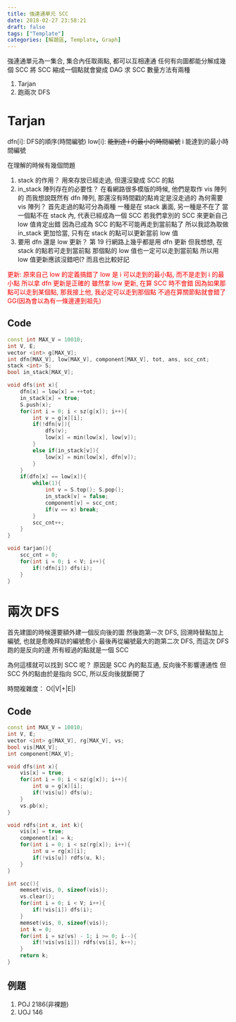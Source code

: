 ```yaml
---
title: 強連通單元 SCC
date: 2018-02-27 23:58:21
draft: false
tags: ["Template"]
categories: [解題區, Template, Graph]
---
```

強連通單元為一集合, 集合內任取兩點, 都可以互相連通
任何有向圖都能分解成幾個 SCC
將 SCC 縮成一個點就會變成 DAG
求 SCC 數量方法有兩種
1. Tarjan
2. 跑兩次 DFS

# Tarjan
dfn[i]: DFS的順序(時間編號)
low[i]: ~~能到達 i 的最小的時間編號~~ i 能達到的最小時間編號

在理解的時候有幾個問題
1. stack 的作用？
用來存放已經走過, 但還沒變成 SCC 的點
2. in_stack 陣列存在的必要性？
在看網路很多模版的時候, 他們是取作 vis 陣列的
而我想說既然有 dfn 陣列, 那還沒有時間戳的點肯定是沒走過的
為何需要 vis 陣列？
首先走過的點可分為兩種
一種是在 stack 裏面, 另一種是不在了
當一個點不在 stack 內, 代表已經成為一個 SCC
若我們拿別的 SCC 來更新自己 low 值肯定出錯
因為已成為 SCC 的點不可能再走到當前點了
所以我認為取做 in_stack 更加恰當, 只有在 stack 的點可以更新當前 low 值
3. 要用 dfn 還是 low 更新？
第 19 行網路上幾乎都是用 dfn 更新
但我想想, 在 stack 的點若可走到當前點
那個點的 low 值也一定可以走到當前點
所以用 low 值更新應該沒錯吧(?
而且也比較好記

<font color=red>
更新: 原來自己 low 的定義搞錯了
low 是 i 可以走到的最小點, 而不是走到 i 的最小點
所以拿 dfn 更新是正確的
雖然拿 low 更新, 在算 SCC 時不會錯
因為如果那點可以走到某個點, 那我接上他, 我必定可以走到那個點
不過在算關節點就會錯了GG(因為會以為有一條邊連到祖先)
</font>


## Code
```cpp
const int MAX_V = 10010;
int V, E;
vector <int> g[MAX_V];
int dfn[MAX_V], low[MAX_V], component[MAX_V], tot, ans, scc_cnt;
stack <int> S;
bool in_stack[MAX_V];

void dfs(int x){
    dfn[x] = low[x] = ++tot;
    in_stack[x] = true;
    S.push(x);
    for(int i = 0; i < sz(g[x]); i++){
        int v = g[x][i];
        if(!dfn[v]){
            dfs(v);
            low[x] = min(low[x], low[v]);
        }
        else if(in_stack[v]){
            low[x] = min(low[x], dfn[v]);
        }
    }
    if(dfn[x] == low[x]){
        while(1){
            int v = S.top(); S.pop();
            in_stack[v] = false;
            component[v] = scc_cnt;
            if(v == x) break;
        }
        scc_cnt++;
    }
}

void tarjan(){
    scc_cnt = 0;
    for(int i = 0; i < V; i++){
        if(!dfn[i]) dfs(i);
    }
}
```

# 兩次 DFS
首先建圖的時候還要額外建一個反向後的圖
然後跑第一次 DFS, 回溯時替點加上編號, 也就是愈晚拜訪的編號愈小
最後再從編號最大的跑第二次 DFS, 而這次 DFS 跑的是反向的邊
所有經過的點就是一個 SCC

為何這樣就可以找到 SCC 呢？
原因是 SCC 內的點互通, 反向後不影響連通性
但 SCC 外的點由於是指向 SCC, 所以反向後就斷開了

時間複雜度： O(|V|+|E|)

## Code
```cpp
const int MAX_V = 10010;
int V, E;
vector <int> g[MAX_V], rg[MAX_V], vs;
bool vis[MAX_V];
int component[MAX_V];

void dfs(int x){
    vis[x] = true;
    for(int i = 0; i < sz(g[x]); i++){
        int u = g[x][i];
        if(!vis[u]) dfs(u);
    }
    vs.pb(x);
}

void rdfs(int x, int k){
    vis[x] = true;
    component[x] = k;
    for(int i = 0; i < sz(rg[x]); i++){
        int u = rg[x][i];
        if(!vis[u]) rdfs(u, k);
    }
}

int scc(){
    memset(vis, 0, sizeof(vis));
    vs.clear();
    for(int i = 0; i < V; i++){
        if(!vis[i]) dfs(i);
    }
    memset(vis, 0, sizeof(vis));
    int k = 0;
    for(int i = sz(vs) - 1; i >= 0; i--){
        if(!vis[vs[i]]) rdfs(vs[i], k++);
    }
    return k;
}
```

## 例題
1. POJ 2186(非裸題)
2. UOJ 146